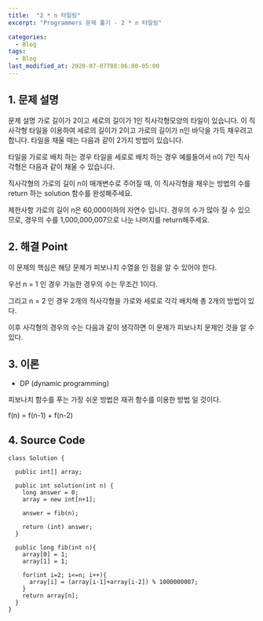 ```yaml
---
title:  "2 * n 타일링"
excerpt: "Programmers 문제 풀기 - 2 * n 타일링"

categories:
  - Blog
tags:
  - Blog
last_modified_at: 2020-07-07T08:06:00-05:00
---
```


## 1. 문제 설명

문제 설명
가로 길이가 2이고 세로의 길이가 1인 직사각형모양의 타일이 있습니다. 이 직사각형 타일을 이용하여 세로의 길이가 2이고 가로의 길이가 n인 바닥을 가득 채우려고 합니다. 타일을 채울 때는 다음과 같이 2가지 방법이 있습니다.

타일을 가로로 배치 하는 경우
타일을 세로로 배치 하는 경우
예를들어서 n이 7인 직사각형은 다음과 같이 채울 수 있습니다.



직사각형의 가로의 길이 n이 매개변수로 주어질 때, 이 직사각형을 채우는 방법의 수를 return 하는 solution 함수를 완성해주세요.

제한사항
가로의 길이 n은 60,000이하의 자연수 입니다.
경우의 수가 많아 질 수 있으므로, 경우의 수를 1,000,000,007으로 나눈 나머지를 return해주세요.

## 2. 해결 Point

이 문제의 핵심은 해당 문제가 피보나치 수열을 인 점을 알 수 있어야 한다.

우선 n = 1 인 경우 가능한 경우의 수는 무조건 1이다.

그리고 n = 2 인 경우 2개의 직사각형을 가로와 세로로 각각 배치해 총 2개의 방법이 있다.

이후 사각형의 경우의 수는 다음과 같이 생각하면 이 문제가 피보나치 문제인 것을 알 수 있다.



## 3. 이론

- DP (dynamic programming)

피보나치 함수를 푸는 가장 쉬운 방법은 재귀 함수를 이용한 방법 일 것이다.

f(n) = f(n-1) + f(n-2)

## 4. Source Code

```
class Solution {

  public int[] array;

  public int solution(int n) {
    long answer = 0;
    array = new int[n+1];

    answer = fib(n);

    return (int) answer;
  }

  public long fib(int n){
    array[0] = 1;
    array[1] = 1;

    for(int i=2; i<=n; i++){
      array[i] = (array[i-1]+array[i-2]) % 1000000007;
    }
    return array[n];
  }
}

```
